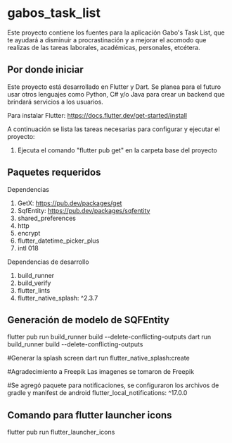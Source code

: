 # gabos_task_list

Este proyecto contiene los fuentes para la aplicación Gabo's Task List, que te ayudará a disminuir a procrastinación y a mejorar
el acomodo que realizas de las tareas laborales, académicas, personales, etcétera.

## Por donde iniciar

Este proyecto está desarrollado en Flutter y Dart. Se planea para el futuro usar otros lenguajes como Python, C# y/o Java para crear
un backend que brindará servicios a los usuarios.

Para instalar Flutter:
https://docs.flutter.dev/get-started/install

A continuación se lista las tareas necesarias para configurar y ejecutar el proyecto:
1. Ejecuta el comando "flutter pub get" en la carpeta base del proyecto


## Paquetes requeridos
Dependencias
1. GetX: https://pub.dev/packages/get
2. SqfEntity: https://pub.dev/packages/sqfentity
3. shared_preferences
4. http
5. encrypt
6. flutter_datetime_picker_plus
7. intl 018

Dependencias de desarrollo
1. build_runner
2. build_verify
3. flutter_lints
4. flutter_native_splash: ^2.3.7

## Generación de modelo de SQFEntity
flutter pub run build_runner build --delete-conflicting-outputs
dart run build_runner build --delete-conflicting-outputs

#Generar la splash screen
dart run flutter_native_splash:create

#Agradecimiento a Freepik
Las imagenes se tomaron de Freepik

#Se agregó paquete para notificaciones, se configuraron los archivos de gradle y manifest de android
  flutter_local_notifications: ^17.0.0

## Comando para flutter launcher icons
flutter pub run flutter_launcher_icons